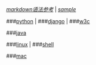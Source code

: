 *[markdown语法参考](markdown)*  |  *[sample](samplemarkdown)*

###[python](python)  | ###[django](django) | ###[w3c](w3c)

###[java](java)

###[linux](linux) | ###[shell](shell)

###[mac](mac)

